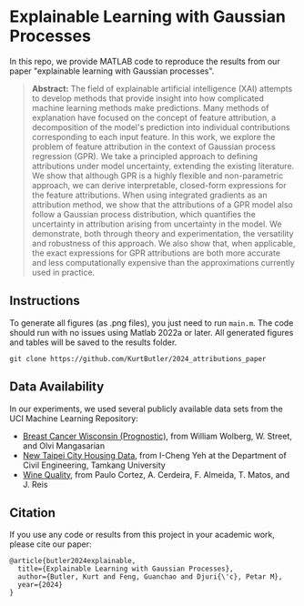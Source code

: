 # Explainable Learning with Gaussian Processes
In this repo, we provide MATLAB code to reproduce the results from our paper "explainable learning with Gaussian processes".

> **Abstract:** The field of explainable artificial intelligence (XAI) attempts to develop
methods that provide insight into how complicated machine learning methods make
predictions. Many methods of explanation have focused on the concept of feature
attribution, a decomposition of the model's prediction into individual
contributions corresponding to each input feature. In this work, we explore the
problem of feature attribution in the context of Gaussian process regression
(GPR). We take a principled approach to defining attributions under model
uncertainty, extending the existing literature. We show that although GPR is a
highly flexible and non-parametric approach, we can derive interpretable,
closed-form expressions for the feature attributions. When using integrated
gradients as an attribution method, we show that the attributions of a GPR
model also follow a Gaussian process distribution, which quantifies the
uncertainty in attribution arising from uncertainty in the model. We
demonstrate, both through theory and experimentation, the versatility and
robustness of this approach. We also show that, when applicable, the exact
expressions for GPR attributions are both more accurate and less
computationally expensive than the approximations currently used in practice.


## Instructions
To generate all figures (as .png files), you just need to run `main.m`. The code should run with no issues using Matlab 2022a or later. All generated figures and tables will be saved to the results folder. 
```
git clone https://github.com/KurtButler/2024_attributions_paper
```

## Data Availability
In our experiments, we used several publicly available data sets from the UCI Machine Learning Repository:
- [Breast Cancer Wisconsin (Prognostic)](https://archive.ics.uci.edu/dataset/16/breast+cancer+wisconsin+prognostic), from William Wolberg, W. Street, and Olvi Mangasarian
- [New Taipei City Housing Data](https://archive.ics.uci.edu/dataset/477/real+estate+valuation+data+set), from I-Cheng Yeh at the Department of Civil Engineering, Tamkang University
- [Wine Quality](https://archive.ics.uci.edu/dataset/186/wine+quality), from Paulo Cortez, A. Cerdeira, F. Almeida, T. Matos, and J. Reis


## Citation
If you use any code or results from this project in your academic work, please cite our paper:
```
@article{butler2024explainable,
  title={Explainable Learning with Gaussian Processes},
  author={Butler, Kurt and Feng, Guanchao and Djuri{\'c}, Petar M},
  year={2024}
}
```

